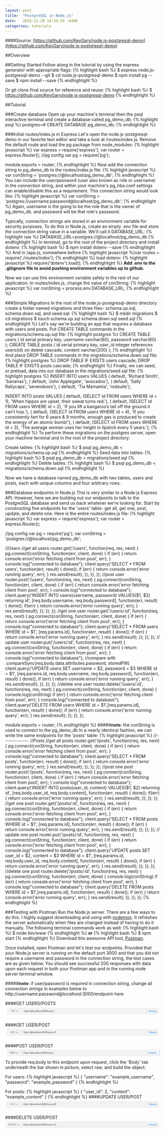 ```yaml
---
layout: post
title:  "PostgreSQL in Node.js"
date:   2015-12-26 14:35:29 -0400
categories: tutorials
---
```

####Source: [https://github.com/KevGary/node.js-postgresql-demo](https://github.com/KevGary/node.js-postgresql-demo)

##Overview

##Getting Started
Follow along in the tutorial by using the express generator with appropriate flags:
{% highlight bash %}
$ express node.js-postgresql-demo --git
$ cd node.js-postgresql-demo
$ npm install pg --save
$ npm install --save
{% endhighlight %}

Or git clone final source for reference and reuse:
{% highlight bash %}
$ https://github.com/KevGary/node.js-postgresql-demo
{% endhighlight %}

##Tutorial

###Create database
Open up your machine's terminal then the psql interactive terminal and create a database called pg_demo_db:
{% highlight psql %}
postgres=# CREATE DATABASE pg_demo_db;
{% endhighlight %}

###Initial routes/index.js in Express
Let's open the node.js-postgresql-demo in our favorite text editor and take a look at /routes/index.js.  Remove the default route and load the pg package from node_modules:
{% highlight javascript %}
var express = require('express');
var router = express.Router();
//pg config
var pg = require('pg');

module.exports = router;
{% endhighlight %}
Now add the connection string to pg_demo_db to the routes/index.js file:
{% highlight javascript %}
var conString = 'postgres://@localhost/pg_demo_db';
{% endhighlight %}
You can include the user/password (user also known as role or username) in the connection string, and within your machine's pg_hba.conf settings can enable/disable this as a requirement.  This connection string would look like:
{% highlight javascript %}
var conString = 'postgres://username:password@localhost/pg_demo_db';
{% endhighlight %}
Again, username is the going to be the role that is the owner of pg_demo_db, and password will be that role's password.

Typically, connection strings are stored in an environment variable for security purposes.  To do this in Node.js, create an empty .env file and store the connection string value in a variable.  We'll call it DATABASE_URL:
{% highlight raw %}
DATABASE_URL=postgres://@localhost/pg_demo_db
{% endhighlight %}
In terminal, go to the root of the project directory and install dotenv:
{% highlight bash %}
$ npm install dotenv --save
{% endhighlight %}
And in /app.js, somewhere before 
{% highlight javascript %}var routes = require('./routes/index');
{% endhighlight %}
load dotenv:
{% highlight javascript %}
require('dotenv').load();
{% endhighlight %}
__Add .env to the .gitignore file to avoid pushing environment variables up to github.__

Now we can use this environment variable safely in the rest of our application.  In routes/index.js, change the value of conString:
{% highlight javascript %}
var conString = process.env.DATABASE_URL;
{% endhighlight %}

###Simple Migrations
In the root of the node.js-postgresql-demo directory create a folder named migrations and three files- schema.up.sql, schema.down.sql, and seed.sql:
{% highlight bash %}
$ mkdir migrations
$ cd migrations
$ touch schema.up.sql schema.down.sql seed.sql
{% endhighlight %}
Let's say we're building an app that requires a database with users and posts.  Put CREATE TABLE commands in the migrations/schema.up.sql file:
{% highlight postgres %}
CREATE TABLE users (
  id serial primary key,
  username varchar(60),
  password varchar(60)
);
CREATE TABLE posts (
  id serial primary key,
  user_id integer references users(id) on delete cascade,
  content varchar(200)
);
{% endhighlight %}
And place DROP TABLE commands in the migrations/schema.down.sql file:
{% highlight postgres %}
DROP TABLE IF EXISTS users cascade;
DROP TABLE IF EXISTS posts cascade;
{% endhighlight %}
Finally, we can seed, or preload, data into our database in the migrations/seed.sql file:
{% highlight postgres %}
INSERT INTO
  users
VALUES 
  ( default, 'Richard Smith', 'bananas'),
  ( default, 'John Applegate', 'avocados'),
  ( default, 'Sally Rallycaps', 'sevendoors'),
  ( default, 'Tia Mamamia', 'redsuits');

INSERT INTO
  posts
VALUES
  ( default, (SELECT id FROM users WHERE id = 1), 'When hippos are upset, their sweat turns red.'),
  ( default, (SELECT id FROM users WHERE id = 2), 'If you lift a kangaroo’s tail off the ground it can’t hop.'),
  ( default, (SELECT id FROM users WHERE id = 4), 'If you consistently fart for 6 years & 9 months, enough gas is produced to create the energy of an atomic bomb!'),
  ( default, (SELECT id FROM users WHERE id = 3), 'The average woman uses her height in lipstick every 5 years.');
{% endhighlight %}
To perform these migrations on the postgres server, open your machine terminal and in the root of the project directory:

Create tables:
{% highlight bash %}
$ psql pg_demo_db < migrations/schema.up.sql
{% endhighlight %}
Seed data into tables:
{% highlight bash %}
$ psql pg_demo_db < migrations/seed.sql
{% endhighlight %}
Delete tables:
{% highlight bash %}
$ psql pg_demo_db < migrations/schema.down.sql
{% endhighlight %}

Now we have a database named pg_demo_db with two tables, users and posts, each with unique columns and four arbitrary rows.

###Database endpoints in Node.js
This is very similar to a Node.js Express API.  However, here we are building out our endpoints to talk to the PostgreSQL database and send us back whatever we're looking for.  Start by constructing five endpoints for the 'users' table- get all, get one, post, update, and delete one.  Here is the entire routes/index.js file:
{% highlight javascript %}
var express = require('express');
var router = express.Router();

//pg config
var pg = require('pg');
var conString = 'postgres://@localhost/pg_demo_db';

//Users
//get all users
router.get('/users', function(req, res, next) {
  pg.connect(conString, function(err, client, done) {
    if (err) {
      return console.error('error fetching client from pool', err);
    }
    console.log("connected to database");
    client.query('SELECT * FROM users', function(err, result) {
      done();
      if (err) {
        return console.error('error running query', err);
      }
      res.send(result);
    });
  });
});
//post user
router.post('/users', function(req, res, next) {
  pg.connect(conString, function(err, client, done) {
    if (err) {
      return console.error('error fetching client from pool', err);
    }
    console.log("connected to database");
    client.query('INSERT INTO users(username, password) VALUES($1, $2) returning id', [req.body.username, req.body.password], function(err, result) {
      done();
      if(err) {
        return console.error('error running query', err);
      }
      res.send(result);
    });
  });
});
//get one user
router.get('/users/:id', function(req, res, next) {
  pg.connect(conString, function(err, client, done) {
    if (err) {
      return console.error('error fetching client from pool', err);
    }
    console.log("connected to database");
    client.query('SELECT * FROM users WHERE id = $1', [req.params.id], function(err, result) {
      done();
      if (err) {
        return console.error('error running query', err);
      }
      res.send(result);
    });
  });
});
// update user
router.put('/users/:id', function(req, res, next) {
  pg.connect(conString, function(err, client, done) {
    if (err) {
      return console.error('error fetching client from pool', err);
    }
    console.log("connected to database");
    //compare with .compareSync(req.body.data.attributes.password, storedPW)
    client.query('UPDATE users SET username = $2, password = $3  WHERE id = $1', [req.params.id, req.body.username, req.body.password], function(err, result) {
      done();
      if (err) {
        return console.error('error running query', err);
      }
      res.send(result);
    });
  });
});
//delete one user
router.delete('/users/:id', function(req, res, next) {
  pg.connect(conString, function(err, client, done) {
     console.log(conString)
    if (err) {
      return console.error('error fetching client from pool', err);
    }
    console.log("connected to database");
    client.query('DELETE FROM users WHERE id = $1',[req.params.id], function(err, result) {
      done();
      if (err) {
        return console.error('error running query', err);
      }
      res.send(result);
    });
  });
});

module.exports = router;
{% endhighlight %}
#####__note:__ the conString is used to connect to the pg_demo_db
In a nearly identical fashion, we can write the same endpoints for the 'posts' table:
{% highlight javascript %}
//-------------
//Posts
//get all posts
router.get('/posts', function(req, res, next) {
  pg.connect(conString, function(err, client, done) {
    if (err) {
      return console.error('error fetching client from pool', err);
    }
    console.log("connected to database");
    client.query('SELECT * FROM posts', function(err, result) {
      done();
      if (err) {
        return console.error('error running query', err);
      }
      res.send(result);
    });
  });
});
//post one post
router.post('/posts', function(req, res, next) {
  pg.connect(conString, function(err, client, done) {
    if (err) {
      return console.error('error fetching client from pool', err);
    }
    console.log("connected to database");
    client.query('INSERT INTO posts(user_id, content) VALUES($1, $2) returning id', [req.body.user_id, req.body.content], function(err, result) {
      done();
      if(err) {
        return console.error('error running query', err);
      }
      res.send(result);
    });
  });
});
//get one post
router.get('/posts/:id', function(req, res, next) {
  pg.connect(conString, function(err, client, done) {
    if (err) {
      return console.error('error fetching client from pool', err);
    }
    console.log("connected to database");
    client.query('SELECT * FROM posts WHERE id = $1', [req.params.id], function(err, result) {
      done();
      if (err) {
        return console.error('error running query', err);
      }
      res.send(result);
    });
  });
});
// update one post
router.put('/posts/:id', function(req, res, next) {
  pg.connect(conString, function(err, client, done) {
    if (err) {
      return console.error('error fetching client from pool', err);
    }
    console.log("connected to database");
    client.query('UPDATE posts SET user_id = $2, content = $3  WHERE id = $1', [req.params.id, req.body.user_id, req.body.content], function(err, result) {
      done();
      if (err) {
        return console.error('error running query', err);
      }
      res.send(result);
    });
  });
});
//delete one post
router.delete('/posts/:id', function(req, res, next) {
  pg.connect(conString, function(err, client, done) {
     console.log(conString)
    if (err) {
      return console.error('error fetching client from pool', err);
    }
    console.log("connected to database");
    client.query('DELETE FROM posts WHERE id = $1',[req.params.id], function(err, result) {
      done();
      if (err) {
        return console.error('error running query', err);
      }
      res.send(result);
    });
  });
});
{% endhighlight %}

###Testing with Postman
Run the Node.js server.  There are a few ways to do this.  I highly suggest downloading and using with [nodemon](http://nodemon.io/).  It refreshes the server automatically when files are changed instead of having to do it manually.  The following terminal commands work as well:
{% highlight bash %}
$ node bin/www
{% endhighlight %}
__or__
{% highlight bash %}
$ npm start
{% endhighlight %}
Download this awesome API tool, [Postman](https://chrome.google.com/webstore/detail/postman/fhbjgbiflinjbdggehcddcbncdddomop?hl=en).

Once installed, open Postman and let's test our endpoints.  Provided that your Node.js server is running on the default port 3000 and that you did not require a username and password in the connection string, the test cases are as given below.  You should see successful 200 responses with data upon each request in both your Postman app and in the running node server terminal window.

#####__note:__ if user/password is required in connection string, change all connection strings in examples below to http://username:password@localhost:3000/endpoint-here

####GET USERS/POSTS
![GET all](/images/getAll.png)

####GET USER/POST
![GET one](/images/getOne.png)

####POST USER/POST
![POST one](/images/post.png)
To provide req.body to this endpoint upon request, click the 'Body' tab underneath the bar shown in picture, select raw, and build the object:

For users:
{% highlight javascript %}
{
  "username": "example_username",
  "password": "example_password"
}
{% endhighlight %}

For posts:
{% highlight javascript %}
{
  "user_id": 2,
  "content": "example_content"
}
{% endhighlight %}
####UPDATE USER/POST
![UPDATE one](/images/update.png)

####DELETE USER/POST
![DELETE one](/images/deleteOne.png)




